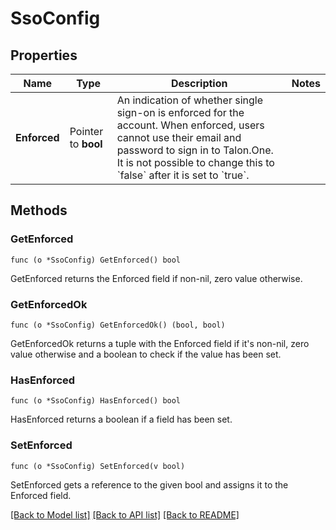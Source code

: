 # SsoConfig

## Properties

Name | Type | Description | Notes
------------ | ------------- | ------------- | -------------
**Enforced** | Pointer to **bool** | An indication of whether single sign-on is enforced for the account. When enforced, users cannot use their email and password to sign in to Talon.One. It is not possible to change this to &#x60;false&#x60; after it is set to &#x60;true&#x60;.  | 

## Methods

### GetEnforced

`func (o *SsoConfig) GetEnforced() bool`

GetEnforced returns the Enforced field if non-nil, zero value otherwise.

### GetEnforcedOk

`func (o *SsoConfig) GetEnforcedOk() (bool, bool)`

GetEnforcedOk returns a tuple with the Enforced field if it's non-nil, zero value otherwise
and a boolean to check if the value has been set.

### HasEnforced

`func (o *SsoConfig) HasEnforced() bool`

HasEnforced returns a boolean if a field has been set.

### SetEnforced

`func (o *SsoConfig) SetEnforced(v bool)`

SetEnforced gets a reference to the given bool and assigns it to the Enforced field.


[[Back to Model list]](../README.md#documentation-for-models) [[Back to API list]](../README.md#documentation-for-api-endpoints) [[Back to README]](../README.md)



